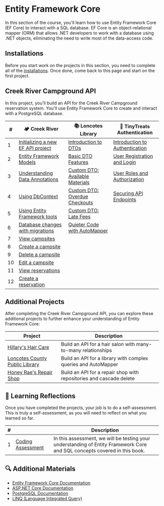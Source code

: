 # Entity Framework Core

In this section of the course, you'll learn how to use Entity Framework Core (EF Core) to interact with a SQL database. EF Core is an object-relational mapper (ORM) that allows .NET developers to work with a database using .NET objects, eliminating the need to write most of the data-access code.

## Installations

Before you start work on the projects in this section, you need to complete all of the [installations](./chapters/book-2-installs.md). Once done, come back to this page and start on the first project.

## Creek River Campground API

In this project, you'll build an API for the Creek River Campground reservation system. You'll use Entity Framework Core to create and interact with a PostgreSQL database.

| # | 🏕️ Creek River | 📚 Loncotes Library | 🔐 TinyTreats Authentication |
|--|--|--|--|
| 1 | [Initializing a new EF API project](./chapters/creek-river-initializing.md) | [Introduction to DTOs](./chapters/loncotes-dto-introduction.md) | [Introduction to Authentication](./chapters/auth-introduction.md) |
| 2 | [Entity Framework Models](./chapters/creek-river-models.md) | [Basic DTO Features](./chapters/loncotes-dto-basic-features.md) | [User Registration and Login](./chapters/auth-registration-login.md) |
| 3 | [Understanding Data Annotations](./chapters/creek-river-data-annotations.md) | [Custom DTO: Available Materials](./chapters/loncotes-dto-available-materials.md) | [User Roles and Authorization](./chapters/auth-roles-authorization.md) |
| 4 | [Using DbContext](./chapters/creek-river-dbcontext.md) | [Custom DTO: Overdue Checkouts](./chapters/loncotes-dto-overdue-checkouts.md) | [Securing API Endpoints](./chapters/auth-securing-endpoints.md) |
| 5 | [Using Entity Framework tools](./chapters/creek-river-program.md) | [Custom DTO: Late Fees](./chapters/loncotes-dto-late-fees.md) |
| 6 | [Database changes with migrations](./chapters/creek-river-migration.md) | [Quieter Code with AutoMapper](./chapters/loncotes-dto-automapper.md) |
| 7 | [View campsites](./chapters/creek-river-get-campsites.md) |  |
| 8 | [Create a campsite](./chapters/creek-river-post-campsite.md) |  |
| 9 | [Delete a campsite](./chapters/creek-river-delete-campsite.md) |  |
| 10 | [Edit a campsite](./chapters/creek-river-put-campsite.md) |  |
| 11 | [View reservations](./chapters/creek-river-get-reservations.md) |  |
| 12 | [Create a reservation](./chapters/creek-river-create-reservation.md) |  |

## Additional Projects

After completing the Creek River Campground API, you can explore these additional projects to further enhance your understanding of Entity Framework Core:

| Project | Description |
|--|--|
| [Hillary's Hair Care](./chapters/hillarys-project-requirements.md) | Build an API for a hair salon with many-to-many relationships |
| [Loncotes County Public Library](./chapters/loncotes-setup.md) | Build an API for a library with complex queries and AutoMapper |
| [Honey Rae's Repair Shop](./chapters/honey-rae-database.md) | Build an API for a repair shop with repositories and cascade delete |

## 🤔 Learning Reflections

Once you have completed the projects, your job is to do a self-assessment. This is truly a self-assessment, as you will need to reflect on what you learned so far.

| # | | Description |
|--|--|--|
| 1 | [Coding Assessment](./chapters/book-3-coding-assessment.md) | In this assessment, we will be testing your understanding of Entity Framework Core and SQL concepts covered in this book. |

## 🔍 Additional Materials

- [Entity Framework Core Documentation](https://docs.microsoft.com/en-us/ef/core/)
- [ASP.NET Core Documentation](https://docs.microsoft.com/en-us/aspnet/core/)
- [PostgreSQL Documentation](https://www.postgresql.org/docs/)
- [LINQ (Language Integrated Query)](https://docs.microsoft.com/en-us/dotnet/csharp/programming-guide/concepts/linq/)
